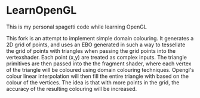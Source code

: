 # LearnOpenGL
This is my personal spagetti code while learning OpenGL

This fork is an attempt to implement simple domain colouring. It generates a 2D grid of points, and uses an EBO generated in such a way to tessellate the grid of points with triangles when passing the grid points into the vertexshader. Each point (x,y) are treated as complex inputs. The triangle primitives are then passed into the the fragment shader, where each vertex of the triangle will be coloured using domain colouring techniques. Opengl's colour linear interpolation will then fill the entire triangle with based on the colour of the vertices. The idea is that with more points in the grid, the accuracy of the resulting colouring will be increased.
